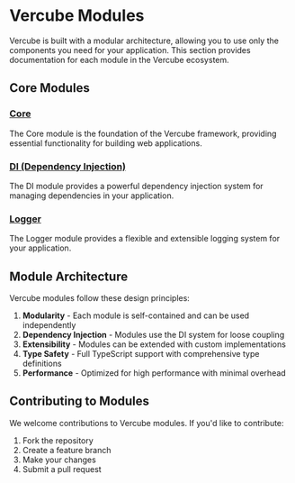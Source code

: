 # Vercube Modules

Vercube is built with a modular architecture, allowing you to use only the components you need for your application. This section provides documentation for each module in the Vercube ecosystem.

## Core Modules

### [Core](./core/index.md)

The Core module is the foundation of the Vercube framework, providing essential functionality for building web applications.

### [DI (Dependency Injection)](./di/index.md)

The DI module provides a powerful dependency injection system for managing dependencies in your application.

### [Logger](./logger/index.md)

The Logger module provides a flexible and extensible logging system for your application.

## Module Architecture

Vercube modules follow these design principles:

1. **Modularity** - Each module is self-contained and can be used independently
2. **Dependency Injection** - Modules use the DI system for loose coupling
3. **Extensibility** - Modules can be extended with custom implementations
4. **Type Safety** - Full TypeScript support with comprehensive type definitions
5. **Performance** - Optimized for high performance with minimal overhead

## Contributing to Modules

We welcome contributions to Vercube modules. If you'd like to contribute:

1. Fork the repository
2. Create a feature branch
3. Make your changes
4. Submit a pull request
